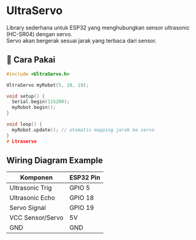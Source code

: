 # UltraServo

Library sederhana untuk ESP32 yang menghubungkan sensor ultrasonic (HC-SR04) dengan servo.  
Servo akan bergerak sesuai jarak yang terbaca dari sensor.

## 📌 Cara Pakai
```cpp
#include <UltraServo.h>

UltraServo myRobot(5, 18, 19);

void setup() {
  Serial.begin(115200);
  myRobot.begin();
}

void loop() {
  myRobot.update(); // otomatis mapping jarak ke servo
}
# Ltraservo
```

## Wiring Diagram Example

| Komponen         | ESP32 Pin |
| ---------------- | --------- |
| Ultrasonic Trig  | GPIO 5    |
| Ultrasonic Echo  | GPIO 18   |
| Servo Signal     | GPIO 19   |
| VCC Sensor/Servo | 5V        |
| GND              | GND       |
